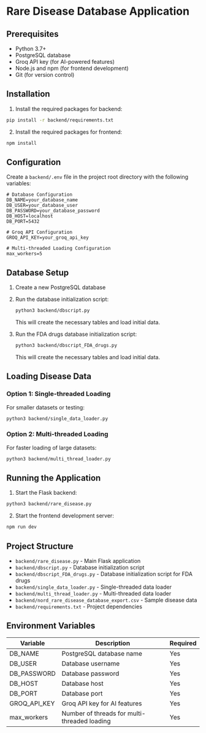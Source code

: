 # Rare Disease Database Application

## Prerequisites

- Python 3.7+
- PostgreSQL database
- Groq API key (for AI-powered features)
- Node.js and npm (for frontend development)
- Git (for version control)

## Installation

1. Install the required packages for backend:
```bash
pip install -r backend/requirements.txt
```
2. Install the required packages for frontend:
```bash
npm install
```

## Configuration

Create a `backend/.env` file in the project root directory with the following variables:

```env
# Database Configuration
DB_NAME=your_database_name
DB_USER=your_database_user
DB_PASSWORD=your_database_password
DB_HOST=localhost
DB_PORT=5432

# Groq API Configuration
GROQ_API_KEY=your_groq_api_key

# Multi-threaded Loading Configuration
max_workers=5
```

## Database Setup

1. Create a new PostgreSQL database
2. Run the database initialization script:
   ```bash
   python3 backend/dbscript.py
   ```
   This will create the necessary tables and load initial data.

3. Run the FDA drugs database initialization script:
   ```bash
   python3 backend/dbscript_FDA_drugs.py
   ```
   This will create the necessary tables and load initial data.

## Loading Disease Data

### Option 1: Single-threaded Loading
For smaller datasets or testing:
```bash
python3 backend/single_data_loader.py
```

### Option 2: Multi-threaded Loading
For faster loading of large datasets:
```bash
python3 backend/multi_thread_loader.py
```

## Running the Application

1. Start the Flask backend:
```bash
python3 backend/rare_disease.py
```
2. Start the frontend development server:
```bash
npm run dev
```

## Project Structure

- `backend/rare_disease.py` - Main Flask application
- `backend/dbscript.py` - Database initialization script
- `backend/dbscript_FDA_drugs.py` - Database initialization script for FDA drugs
- `backend/single_data_loader.py` - Single-threaded data loader
- `backend/multi_thread_loader.py` - Multi-threaded data loader
- `backend/nord_rare_disease_database_export.csv` - Sample disease data
- `backend/requirements.txt` - Project dependencies

## Environment Variables

| Variable | Description | Required |
|----------|-------------|----------|
| DB_NAME | PostgreSQL database name | Yes |
| DB_USER | Database username | Yes |
| DB_PASSWORD | Database password | Yes |
| DB_HOST | Database host | Yes |
| DB_PORT | Database port | Yes |
| GROQ_API_KEY | Groq API key for AI features | Yes |
| max_workers | Number of threads for multi-threaded loading | Yes |

